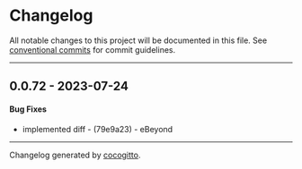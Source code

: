 # Changelog
All notable changes to this project will be documented in this file. See [conventional commits](https://www.conventionalcommits.org/) for commit guidelines.

- - -
## 0.0.72 - 2023-07-24
#### Bug Fixes
- implemented diff - (79e9a23) - eBeyond

- - -

Changelog generated by [cocogitto](https://github.com/cocogitto/cocogitto).